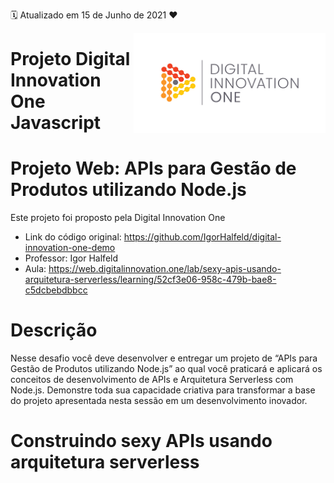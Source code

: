 :spiral_calendar: Atualizado em 15 de Junho de 2021 :heart:

<img align="right" alt="GIF" height="160px" src="https://github.com/rdeconti/rdeconti-resources/blob/main/Digital%20Innovation%20One%20-%20Logotipo.png" />

# Projeto Digital Innovation One Javascript
# Projeto Web: APIs para Gestão de Produtos utilizando Node.js
Este projeto foi proposto pela Digital Innovation One
- Link do código original: https://github.com/IgorHalfeld/digital-innovation-one-demo
- Professor: Igor Halfeld
- Aula: https://web.digitalinnovation.one/lab/sexy-apis-usando-arquitetura-serverless/learning/52cf3e06-958c-479b-bae8-c5dcbebdbbcc

# Descrição
Nesse desafio você deve desenvolver e entregar um projeto de “APIs para Gestão de Produtos utilizando Node.js” ao qual você praticará e aplicará os conceitos de desenvolvimento de APIs e Arquitetura Serverless com Node.js. Demonstre toda sua capacidade criativa para transformar a base do projeto apresentada nesta sessão em um desenvolvimento inovador.

# Construindo sexy APIs usando arquitetura serverless